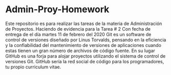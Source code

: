 # Admin-Proy-Homework
Este repositorio es para realizar las tareas de la materia de Administración de Proyectos. 
Haciendo de evidencia para la Tarea # 2 
Con fecha de entrega de el día martes 11 de febrero del 2020
Git es un software de control de versiones diseñado por Linus Torvalds, pensando en la eficiencia y la confiabilidad del mantenimiento de versiones de aplicaciones cuando estas tienen un gran número de archivos de código fuente. 
En su lugar GitHub es una forja para alojar proyectos utilizando el sistema de control de versiones Git. GitHub sería la red social de código para los programadores, tu propio curriculum vitae.
